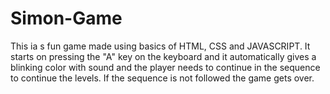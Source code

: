 # Simon-Game
This ia s fun game made using basics of HTML, CSS and JAVASCRIPT. It starts on pressing the "A" key on the keyboard and it automatically gives a blinking color with sound and the player needs to continue in the sequence to continue the levels. If the sequence is not followed the game gets over. 
